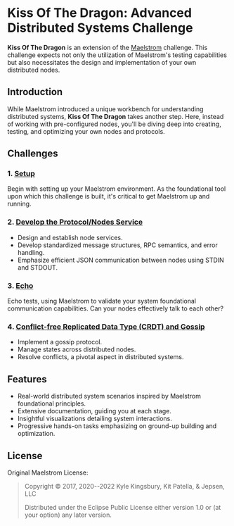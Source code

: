 # Kiss Of The Dragon: Advanced Distributed Systems Challenge

**Kiss Of The Dragon** is an extension of the [Maelstrom](https://github.com/jepsen-io/maelstrom/) challenge. This challenge expects not only the utilization of Maelstrom's testing capabilities but also necessitates the design and implementation of your own distributed nodes.

## Introduction

While Maelstrom introduced a unique workbench for understanding distributed systems, **Kiss Of The Dragon** takes another step. Here, instead of working with pre-configured nodes, you'll be diving deep into creating, testing, and optimizing your own nodes and protocols.

## Challenges

### 1. [Setup](doc/01-getting-ready/index.md)

Begin with setting up your Maelstrom environment. As the foundational tool upon which this challenge is built, it's critical to get Maelstrom up and running.

### 2. [Develop the Protocol/Nodes Service](doc/02-protocol/index.md)

- Design and establish node services.
- Develop standardized message structures, RPC semantics, and error handling.
- Emphasize efficient JSON communication between nodes using STDIN and STDOUT.

### 3. [Echo](doc/03-echo/index.md)

Echo tests, using Maelstrom to validate your system foundational communication capabilities. Can your nodes effectively talk to each other?

### 4. [Conflict-free Replicated Data Type (CRDT) and Gossip](doc/04-crdts/index.md)

- Implement a gossip protocol.
- Manage states across distributed nodes.
- Resolve conflicts, a pivotal aspect in distributed systems.

## Features

- Real-world distributed system scenarios inspired by Maelstrom foundational principles.
- Extensive documentation, guiding you at each stage.
- Insightful visualizations detailing system interactions.
- Progressive hands-on tasks emphasizing on ground-up building and optimization.

## License
Original Maelstrom License:

> Copyright © 2017, 2020--2022 Kyle Kingsbury, Kit Patella, & Jepsen, LLC
> 
> Distributed under the Eclipse Public License either version 1.0 or (at
> your option) any later version.

